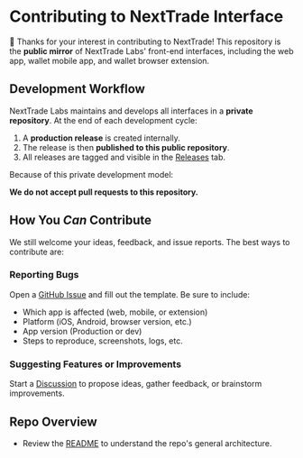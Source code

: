 # Contributing to NextTrade Interface

👋 Thanks for your interest in contributing to NextTrade!
This repository is the **public mirror** of NextTrade Labs' front-end interfaces, including the web app, wallet mobile app, and wallet browser extension.

## Development Workflow

NextTrade Labs maintains and develops all interfaces in a **private repository**. At the end of each development cycle:

1. A **production release** is created internally.
2. The release is then **published to this public repository**.
3. All releases are tagged and visible in the [Releases](https://github.com/NextTrade/interface/releases) tab.

Because of this private development model:

**We do not accept pull requests to this repository.**

## How You *Can* Contribute

We still welcome your ideas, feedback, and issue reports. The best ways to contribute are:

### Reporting Bugs

Open a [GitHub Issue](https://github.com/NextTrade/interface/issues/new?template=bug_report.md) and fill out the template. Be sure to include:

- Which app is affected (web, mobile, or extension)
- Platform (iOS, Android, browser version, etc.)
- App version (Production or dev)
- Steps to reproduce, screenshots, logs, etc.

### Suggesting Features or Improvements

Start a [Discussion](https://github.com/NextTrade/interface/discussions) to propose ideas, gather feedback, or brainstorm improvements.

## Repo Overview

- Review the [README](README.md) to understand the repo's general architecture.
